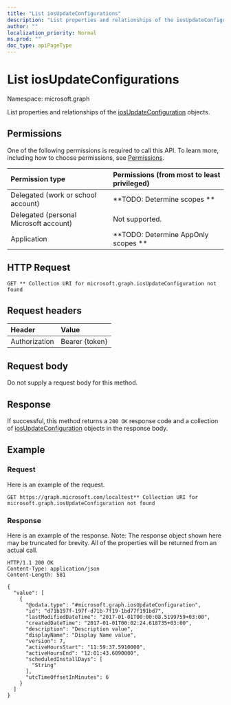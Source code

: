 ```yaml
---
title: "List iosUpdateConfigurations"
description: "List properties and relationships of the iosUpdateConfiguration objects."
author: ""
localization_priority: Normal
ms.prod: ""
doc_type: apiPageType
---
```


# List iosUpdateConfigurations

Namespace: microsoft.graph

List properties and relationships of the [iosUpdateConfiguration](../resources/iosupdateconfiguration.md) objects.

## Permissions
One of the following permissions is required to call this API. To learn more, including how to choose permissions, see [Permissions](/concepts/permissions-reference.md).

|Permission type|Permissions (from most to least privileged)|
|:---|:---|
|Delegated (work or school account)|**TODO: Determine scopes **|
|Delegated (personal Microsoft account)|Not supported.|
|Application|**TODO: Determine AppOnly scopes **|

## HTTP Request
<!-- {
  "blockType": "ignored"
}
-->
``` http
GET ** Collection URI for microsoft.graph.iosUpdateConfiguration not found
```

## Request headers
|Header|Value|
|:---|:---|
|Authorization|Bearer {token}|

## Request body
Do not supply a request body for this method.

## Response
If successful, this method returns a `200 OK` response code and a collection of [iosUpdateConfiguration](../resources/iosupdateconfiguration.md) objects in the response body.

## Example

### Request
Here is an example of the request.
<!-- {
  "blockType": "request",
  "name": "get_iosupdateconfiguration"
}
-->
``` http
GET https://graph.microsoft.com/localtest** Collection URI for microsoft.graph.iosUpdateConfiguration not found
```

### Response
Here is an example of the response. Note: The response object shown here may be truncated for brevity. All of the properties will be returned from an actual call.
<!-- {
  "blockType": "response",
  "truncated": true,
  "@odata.type": "collection(microsoft.graph.iosupdateconfiguration)"
}
-->
``` http
HTTP/1.1 200 OK
Content-Type: application/json
Content-Length: 581

{
  "value": [
    {
      "@odata.type": "#microsoft.graph.iosUpdateConfiguration",
      "id": "d71b197f-197f-d71b-7f19-1bd77f191bd7",
      "lastModifiedDateTime": "2017-01-01T00:00:08.5199759+03:00",
      "createdDateTime": "2017-01-01T00:02:24.618735+03:00",
      "description": "Description value",
      "displayName": "Display Name value",
      "version": 7,
      "activeHoursStart": "11:59:37.5910000",
      "activeHoursEnd": "12:01:43.6090000",
      "scheduledInstallDays": [
        "String"
      ],
      "utcTimeOffsetInMinutes": 6
    }
  ]
}
```

